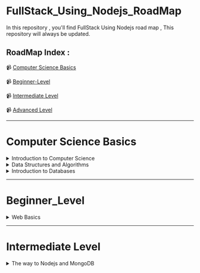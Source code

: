 # FullStack_Using_Nodejs_RoadMap
In this repository , you'll find FullStack Using Nodejs road map , This repository will always be updated.

## RoadMap Index :

📹 [ Computer Science Basics ](#Computer-Science-Basics)

📹 [Beginner-Level](#beginner_level)

📹 [ Intermediate Level](#intermediate-level)

📹 [ Advanced Level](#)

___

# Computer Science Basics

<details>
  
   <summary> Introduction to Computer Science </summary>


## Introduction to Computer Science

### Note :

 #### You choose only one of Basics :

 - CS50

   📹 [CS50's Introduction to Computer Science In English](https://www.edx.org/course/introduction-computer-science-harvardx-cs50x)


   📹 [CS50's Introduction to Computer Science In Arabic](https://youtube.com/playlist?list=PLnrlZUDQofUv7JE4QIahAyztrQU9bnJmd)
   
   OR
   
 - Python

   📹 [Introduction to Computer Science and Programming Using Python from Elzero](https://youtube.com/playlist?list=PLDoPjvoNmBAyE_gei5d18qkfIe-Z8mocs)
   
   OR
   
 - C++

   📹 [C++ In Arabic](https://youtube.com/playlist?list=PL1DUmTEdeA6IUD9Gt5rZlQfbZyAWXd-oD)

    OR

   📹  [C++ In Arabic](https://youtube.com/playlist?list=PLDoPjvoNmBAwy-rS6WKudwVeb_x63EzgS)

</details>

<details>
   
   <summary> Data Structures and Algorithms</summary>

## Data Structure for C++ and Python

### Notes : 
   When you choose C++ language , you choose data structure C++ 
   
   When you choose python language , you choose data structure python 
   

 📹 [Data Structure For C++](https://youtube.com/playlist?list=PL1DUmTEdeA6JlommmGP5wicYLxX5PVCQt)
  
 📹 [Data Structure For Python](https://youtu.be/pkYVOmU3MgA)

## Object Oriented Programming(OOP) for C++ and Python

### Notes : 
   When you choose C++ language , you choose OOP C++ 
   
   When you choose python language , you choose OOP python 
   
  📹  [OOP For C++](https://youtube.com/playlist?list=PL1DUmTEdeA6KLEvIO0NyrkT91BVle8BOU)

  ### Notes : 
  
  - You have two courses of OOP Python , you can choose one course of them
    
  📹 [OOP Python](https://youtu.be/A9kSngn7254)
    
  📹 [OOP Python](https://youtu.be/Ej_02ICOIgs)

</details>


<details>
  <summary>Introduction to Databases</summary>
  
  
## SQL Databases

### Notes : 

If you want the video translated, open the subtitle CC 

📹 [SQL Tutorial - Full Database Course for Beginners](https://www.youtube.com/watch?v=HXV3zeQKqGY)

📹 [Database Design Course - Learn how to design and plan a database for beginners](https://www.youtube.com/watch?v=ztHopE5Wnpc)

📹 [MySQL Tutorial for Beginners [Mosh]](https://www.youtube.com/watch?v=7S_tz1z_5bA&ab_channel=ProgrammingwithMosh)

📹 [MySQL Database FreeCodeCamp](https://www.youtube.com/watch?v=ER8oKX5myE0)


OR

📹 [DB-In Arabic](https://www.youtube.com/playlist?list=PL37D52B7714788190)

📹 [DB-In Arabic](https://www.youtube.com/playlist?list=PL85D9FC9DFD6B9484)

📹 [DB-ITI](https://maharatech.gov.eg/course/view.php?id=740)

#### Books 

📖 [Pro-SqL-Server-Relational-Database-Design-and-Implementation](https://drive.google.com/drive/folders/1dlLqIk3HeqfLK8j0EZhJDe3u58uFUH3O)



   </details> 

   ___

# Beginner_Level

<details> 

<summary> Web Basics </summary>
  
## What is HTTP methods & codes?

   #### Videos 
   
  📹 [HTTP-Methods](https://youtu.be/iYM2zFP3Zn0?si=lSuB1NnYNd63xEa9)
   
  📹 [HTTP-Status-Codes](https://youtu.be/wJa5CTIFj7U?si=7BfP_73I2M-diVkx)
  

## What is API & Rest API?

  📹 [API](https://www.youtube.com/watch?v=s7wmiS2mSXY)
  
  📹 [Rest-API & HTTP](https://youtu.be/Q-BpqyOT3a8?si=1G7FVh1IECi1DiPU)
  
## Front End Basics

<details>
  
   <summary>Front End Basics</summary>
   

   ### HTML & CSS & JavaScript & ES6

   #### Note :
   
   ES6 is ECMA Script (Modern JavaScript)

  📹 [ HTML - Elzero ](https://youtube.com/playlist?list=PLDoPjvoNmBAw_t_XWUFbBX-c9MafPk9ji)

  📹 [ CSS - Elzero ](https://youtube.com/playlist?list=PLDoPjvoNmBAzjsz06gkzlSrlev53MGIKe)
  
  📹 [ JavaScript- Elzero ](https://youtube.com/playlist?list=PLDoPjvoNmBAx3kiplQR_oeDqLDBUDYwVv)

  📹 [ JavaScript_Projects - Elzero ](https://youtube.com/playlist?list=PLDoPjvoNmBAz7_BgzvNcOaE-m_SnE4jiT)

  📹 [ ES6 - Elzero ](https://youtube.com/playlist?list=PLDoPjvoNmBAy3siU1b04xY24ZlstofO9M)

  ### Books
  
  📖 [JavaScript](https://drive.google.com/drive/folders/1iJkuO7kG9SwYGOViLkw0sMq0Mex8LnbW)
  
  📖 [JavaScript-ES6](https://drive.google.com/drive/folders/1IL0NBGgPA8YyHGZhv4H4U2K_NCxO62lU?hl=ar)
  
  ### Documentations 
  
  #### HTML 
  
  📹[HTML-DOCS](https://developer.mozilla.org/en-US/docs/Web/HTML)
  
  📹[HTML-DOCS](https://www.w3schools.com/html/html_intro.asp)
  
  #### CSS
  
  📹[CSS-DOCS](https://www.w3schools.com/cssref/index.php)
  
  📹[CSS-DOCS](https://developer.mozilla.org/en-US/docs/Web/CSS)

  #### JavaScript & ES6
  
  📹[JavaScript-DOCS](https://developer.mozilla.org/en-US/docs/Web/JavaScript)

  📹[JavaScript-ES6-DOCS](https://www.w3schools.com/js/js_es6.asp)
  
___

### TypeScript & Angular

#### Notes :

- Firstly , you have to take Typescript Course

- Secondly , you have to take Angular Course

  ### Typescript
   
   📹 [Typescript - Elzero ](https://youtube.com/playlist?list=PLDoPjvoNmBAy532K9M_fjiAmrJ0gkCyLJ)

  ### Angular Courses
  
    📹 [Angular - FreeCodeCamp In English](https://youtu.be/3qBXWUpoPHo)

    OR
  
    📹 [Angular - In Arabic](https://youtube.com/playlist?list=PL1ano0qwNuBwA90YwA-5d8g2wbOYHkl5h&si=wir3bvp4MDKw6VEV)
  
    📹 [Angular - ITI](https://youtube.com/playlist?list=PLesfn4TAj57WJFn86KXOInQAsCdJlp6vl&si=64jVdgkS0sXaXa47)

    ### Books
  
     📖 [Typescript](https://drive.google.com/drive/folders/1dYqdDF4_I2agdhtGWrBbZIBVRtTHQ4ER)

     📖 [Angular](https://drive.google.com/drive/folders/1dZCgm1M_T6hGyocjADWv_ex8axPY1wOl)
  
    ### Documentations
  
     📹 [Typescript-DOCS](https://www.typescriptlang.org/docs/)

     📹 [Angular-DOCS](https://angular.io/docs)
   
___
   
  ### React

  📹 [React - Codezon](https://youtube.com/playlist?list=PLQtNtS-WfRa9LbmD8ON7rWhn-AtKTGdkn)
  
  📹 [React- FreeCodeCamp](https://youtu.be/u6gSSpfsoOQ)

   ### Books
   
  📖 [MernStack using React & Typescript](https://drive.google.com/drive/folders/1dj12CqQ0QBpiUJMcee7OQ_d5D2W5PqFJ)

   ### Documentations

  📹 [React-DOCS](https://legacy.reactjs.org/docs/getting-started.html)
   
  
</details>

</details>

___

# Intermediate Level

<details>

<summary> The way to Nodejs and MongoDB </summary>

## Nodejs & Express 

📹 [Nodejs & Express In English](https://youtu.be/Oe421EPjeBE?si=b8zoaA-QsJRTYPpz)

OR 

📹 [Nodejs & Express In Arabic](https://youtube.com/playlist?list=PLkzDzmo9y3VG_pByjuxE7uuLYvmWgfBub&si=hloSzyi7dhE-nLl_)

📹 [Nodejs & Express In Arabic](https://youtube.com/playlist?list=PLL2zWZTDFZzgxxD66mv95I8hC0pby5bdp&si=mXzdL6n1pLAxI6Dh)

📹 [Nodejs & Express ITI ](https://youtube.com/playlist?list=PLesfn4TAj57X2dgSLhv75FnAxWb84ohyO&si=lnP0r8cKUa6lEzOr)

### Books

📖 [Nodejs](https://drive.google.com/drive/folders/1dwQrUkmxawVn-rPzohTUqU2219uabhJR)

### Documentations

📹 [Nodejs-DOCS](https://nodejs.org/en/docs)

📹 [Express-DOCS](https://expressjs.com/)

## Rest-API using Postman in Nodejs

📹 [What-is-Postman](https://youtu.be/VywxIQ2ZXw4?si=GgcT25pt8O7QKmJJ)

📹 [Rest-API-Using-Postman](https://youtu.be/l8WPWK9mS5M?si=doepbl13Wm8wEfxT)

### Books

📖 [Rest-API-Using-Nodejs](https://drive.google.com/drive/folders/1dwmjgZXAaSrCpGgRfMSI58H0RCDAllyO)

## MongoDB Database

### Notes : 

 To study MongoDB course you have to study nodejs first 

📹 [MongoDB Full Course 2023](https://youtu.be/8eJJe4Slnik)

📹 [MongoDB Schema Design](https://youtu.be/leNCfU5SYR8?si=DyLYHKSfy5eiHvPR)

OR

📹 [MongoDB Crash Course](https://youtu.be/-56x56UppqQ?si=eY0SFUeaTlOfji6B)

📹 [MongoDB Crash Course 2022](https://youtu.be/2QQGWYe7IDU?si=TCekNQHm6TcSh8bo)

📹 [MongoDB + Mongoose + Nodejs Crash Course](https://youtu.be/5QEwqX5U_2M?si=BrF6-Lf6UwqhOkNx)

OR

📹 [MongoDB In Arabic](https://youtube.com/playlist?list=PLd6o9p13Lc5387FWk_GXU0Rh5AhrBGod5&si=24YQuLZVIX_Ax620)

📹 [MongoDB ITI ](https://youtube.com/playlist?list=PLesfn4TAj57XGGSmVzzpxY69-lha1EWEI&si=Nvfo_96xAPwi3VEp)

### Books

📖 [MongoDB](https://drive.google.com/drive/folders/1dU-n4HS07P_bNl_ZPCOa5mwdBgKgtedx)

### Documentations 

📖 [MongoDB-DOCS](https://www.mongodb.com/docs/)

## Projects Using Nodejs & Express 

📹 [4 Projects-Using-Express & Nodejs](https://youtu.be/qwfE7fSVaZM?si=2ZVf3wov_dpLxW5S)

## Projects Using Nodejs & Express & React

📹 [E-commerce](https://youtu.be/rMiRZ1iRC0A?si=L9UqqGLqut-5v95s)

📹 [Chat-App](https://youtu.be/mYy-d6BtqmU?si=YRHekU7c4593pUmK)

## Projects Using Nodejs & Express & Angular

📹 [Task-Manager](https://youtube.com/playlist?list=PLIjdNHWULhPSZFDzQU6AnbVQNNo1NTRpd&si=PqKRNs0HDX__X4JN)

</details>










